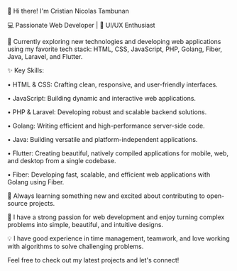 👋 Hi there! I'm Cristian Nicolas Tambunan

💻 Passionate Web Developer | 🎨 UI/UX Enthusiast

🔭 Currently exploring new technologies and developing web applications using my favorite tech stack: HTML, CSS, JavaScript, PHP, Golang, Fiber, Java, Laravel, and Flutter.

✨ Key Skills:

•	HTML & CSS: Crafting clean, responsive, and user-friendly interfaces.

•	JavaScript: Building dynamic and interactive web applications.

•	PHP & Laravel: Developing robust and scalable backend solutions.

•	Golang: Writing efficient and high-performance server-side code.

•	Java: Building versatile and platform-independent applications.

•	Flutter: Creating beautiful, natively compiled applications for mobile, web, and desktop from a single codebase.

•	Fiber: Developing fast, scalable, and efficient web applications with Golang using Fiber.

🌱 Always learning something new and excited about contributing to open-source projects.

🚀 I have a strong passion for web development and enjoy turning complex problems into simple, beautiful, and intuitive designs.

💡 I have good experience in time management, teamwork, and love working with algorithms to solve challenging problems.

Feel free to check out my latest projects and let's connect!
